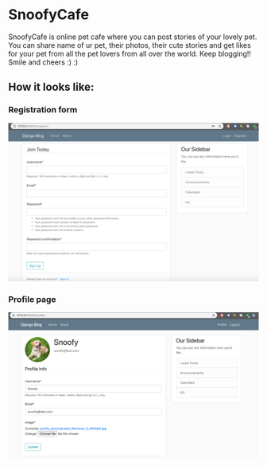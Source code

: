 # SnoofyCafe
SnoofyCafe is online pet cafe where you can post stories of your lovely pet. You can share name of ur pet, their photos, their cute stories and get likes for your pet from all the pet lovers from all over the world.
Keep blogging!! 
Smile and cheers :) :)

## How it looks like:

### Registration form
![alt text](https://github.com/abhishekBhartiProjects/snoofyCafe/blob/master/Screenshots/registrationform.png)

### Profile page
![alt text](https://github.com/abhishekBhartiProjects/snoofyCafe/blob/master/Screenshots/profile.png)
